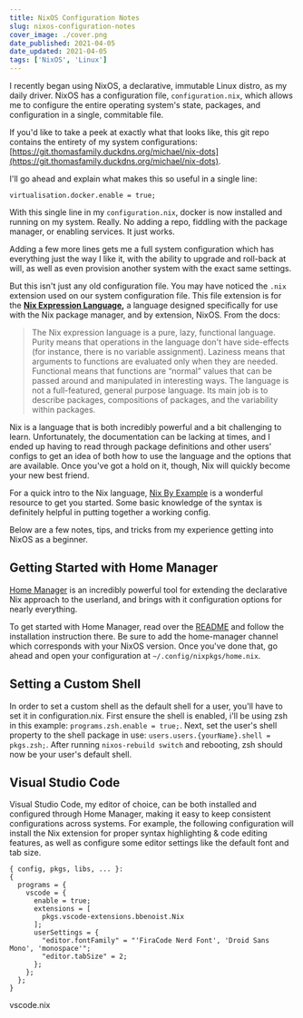 ```yaml
---
title: NixOS Configuration Notes
slug: nixos-configuration-notes
cover_image: ./cover.png
date_published: 2021-04-05
date_updated: 2021-04-05
tags: ['NixOS', 'Linux']
---
```


I recently began using NixOS, a declarative, immutable Linux distro, as my daily driver. NixOS has a configuration file, `configuration.nix`, which allows me to configure the entire operating system's state, packages, and configuration in a single, commitable file. 

If you'd like to take a peek at exactly what that looks like, this git repo contains the entirety of my system configurations: [https://git.thomasfamily.duckdns.org/michael/nix-dots](https://git.thomasfamily.duckdns.org/michael/nix-dots). 

I'll go ahead and explain what makes this so useful in a single line:

    virtualisation.docker.enable = true;

With this single line in my `configuration.nix`, docker is now installed and running on my system. Really. No adding a repo, fiddling with the package manager, or enabling services. It just works. 

Adding a few more lines gets me a full system configuration which has everything just the way I like it, with the ability to upgrade and roll-back at will, as well as even provision another system with the exact same settings. 

But this isn't just any old configuration file. You may have noticed the `.nix` extension used on our system configuration file. This file extension is for the [**Nix Expression Language**](https://nixos.wiki/wiki/Nix_Expression_Language)**,** a language designed specifically for use with the Nix package manager, and by extension, NixOS. From the docs:

> The Nix expression language is a pure, lazy, functional language. Purity means that operations in the language don't have side-effects (for instance, there is no variable assignment). Laziness means that arguments to functions are evaluated only when they are needed. Functional means that functions are “normal” values that can be passed around and manipulated in interesting ways. The language is not a full-featured, general purpose language. Its main job is to describe packages, compositions of packages, and the variability within packages.

Nix is a language that is both incredibly powerful and a bit challenging to learn. Unfortunately, the documentation can be lacking at times, and I ended up having to read through package definitions and other users' configs to get an idea of both how to use the language and the options that are available. Once you've got a hold on it, though, Nix will quickly become your new best friend. 

For a quick intro to the Nix language, [Nix By Example](https://medium.com/@MrJamesFisher/nix-by-example-a0063a1a4c55) is a wonderful resource to get you started. Some basic knowledge of the syntax is definitely helpful in putting together a working config. 

Below are a few notes, tips, and tricks from my experience getting into NixOS as a beginner.

## Getting Started with Home Manager

[Home Manager](https://github.com/nix-community/home-manager) is an incredibly powerful tool for extending the declarative Nix approach to the userland, and brings with it configuration options for nearly everything. 

To get started with Home Manager, read over the [README](https://github.com/nix-community/home-manager/blob/master/README.md) and follow the installation instruction there. Be sure to add the home-manager channel which corresponds with your NixOS version. Once you've done that, go ahead and open your configuration at `~/.config/nixpkgs/home.nix`. 

## Setting a Custom Shell

In order to set a custom shell as the default shell for a user, you'll have to set it in configuration.nix. First ensure the shell is enabled, i'll be using zsh in this example: `programs.zsh.enable = true;`. Next, set the user's shell property to the shell package in use: `users.users.{yourName}.shell = pkgs.zsh;`. After running `nixos-rebuild switch` and rebooting, zsh should now be your user's default shell. 

## Visual Studio Code

Visual Studio Code, my editor of choice, can be both installed and configured through Home Manager, making it easy to keep consistent configurations across systems. For example, the following configuration will install the Nix extension for proper syntax highlighting & code editing features, as well as configure some editor settings like the default font and tab size. 

    { config, pkgs, libs, ... }:
    {
      programs = {
        vscode = {
          enable = true;
          extensions = [
            pkgs.vscode-extensions.bbenoist.Nix
          ];
          userSettings = {
            "editor.fontFamily" = "'FiraCode Nerd Font', 'Droid Sans Mono', 'monospace'";
            "editor.tabSize" = 2;
          };
        };
      };
    }

vscode.nix
